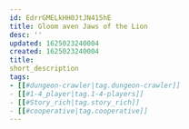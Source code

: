 ```yaml
---
id: EdrrGMELkHH0JtJN415hE
title: Gloom aven Jaws of the Lion 
desc: ''
updated: 1625023240004
created: 1625023240004
title: 
short_description
tags: 
- [[#dungeon-crawler|tag.dungeon-crawler]]
- [[#1-4_player|tag.1-4-players]]
- [[#Story_rich|tag.story_rich]]
- [[#cooperative|tag.cooperative]]
---
```


